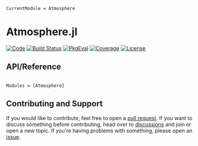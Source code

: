 ```@meta
CurrentModule = Atmosphere
```

# Atmosphere.jl

[![Code](https://img.shields.io/badge/Code-GitHub-black.svg)](https://github.com/rdungee/Atmosphere.jl)
[![Build Status](https://github.com/rdungee/Atmosphere.jl/actions/workflows/CI.yml/badge.svg?branch=main)](https://github.com/rdungee/Atmosphere.jl/actions/workflows/CI.yml?query=branch%3Amain)
[![PkgEval](https://juliaci.github.io/NanosoldierReports/pkgeval_badges/A/Atmosphere.svg)](https://juliaci.github.io/NanosoldierReports/pkgeval_badges/report.html)
[![Coverage](https://codecov.io/gh/rdungee/Atmosphere.jl/branch/main/graph/badge.svg)](https://codecov.io/gh/rdungee/Atmosphere.jl)
[![License](https://img.shields.io/github/license/rdungee/Atmosphere.jl?color=yellow)](https://github.com/rdungee/Atmosphere.jl/blob/main/LICENSE)

## API/Reference

```@index
```

```@autodocs
Modules = [Atmosphere]
```

## Contributing and Support

If you would like to contribute, feel free to open a [pull request](https://github.com/rdungee/Atmosphere.jl/pulls). If you want to discuss something before contributing, head over to [discussions](https://github.com/rdungee/Atmosphere.jl/discussions) and join or open a new topic. If you're having problems with something, please open an [issue](https://github.com/rdungee/Atmosphere.jl/issues).

